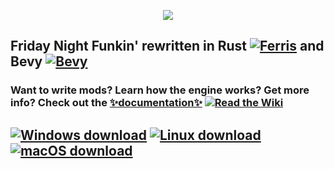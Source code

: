 <p align="center">
  <a href="https://funkin.rs"><img src="https://cdn.discordapp.com/attachments/810799100940255260/906095167650557952/ezgif-3-b182e442d3da.gif"/></a>
</p>

## Friday Night Funkin' rewritten in Rust [![Ferris](https://cdn.discordapp.com/attachments/810799100940255260/905745692461514812/ezgif-7-5f2bbcde9f88.png)](https://www.rust-lang.org/) and Bevy [![Bevy](https://cdn.discordapp.com/attachments/810799100940255260/905746094993055765/ezgif-4-ca1fb67ea06c.png)](https://bevyengine.org/)

### Want to write mods? Learn how the engine works? Get more info? **Check out the [✨documentation✨](https://docs.funkin.rs)** [![Read the Wiki](https://shields.io/badge/read-the%20docs-white?logo=readthedocs&style=for-the-badge&color=lightyellow)](https://docs.funkin.rs)

## [![Windows download](https://shields.io/badge/download-for%20windows-blue?logo=windows&style=for-the-badge&color=blue)](https://downloadlinkwhenready.com) [![Linux download](https://shields.io/badge/download-for%20linux-yellow?logo=linux&style=for-the-badge&color=yellow)](https://downloadlinkwhenready.com) [![macOS download](https://shields.io/badge/download-for%20macos-red?logo=apple&style=for-the-badge&color=red)](https://downloadlinkwhenready.com)
